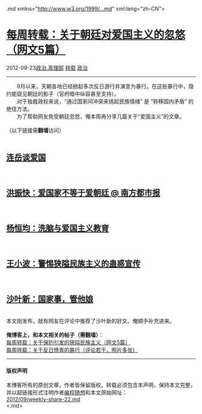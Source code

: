 <!DOCTYPE.md>
.md xmlns="http://www.w3.org/1999/...md" xml:lang="zh-CN">
<head>
<meta http-equiv="Content-Type" content="text.md; charset=utf-8" />
<meta name="generator" content="Python script by program.think@gmail.com" />
<meta name="provider" content="program-think.blogspot.com" />
<link type="text/css" rel="stylesheet" href="../../css/program-think.css" />
<title>每周转载：关于朝廷对爱国主义的忽悠（网文5篇） - 编程随想的博客</title>
</head>
<body>
<div id="main" style="width:100%;">
<h1><a href="../../index.md" title="回到首页">每周转载：关于朝廷对爱国主义的忽悠（网文5篇）</a></h1>
<div class="post-info"><span class="date-header">2012-09-23</span><a href="../../tags/E694BFE6B2BB.E79C9FE79086E983A8.md" class="tag">政治.真理部</a> <a href="../../tags/E8BDACE8BDBD.md" class="tag">转载</a> <a href="../../tags/E694BFE6B2BB.md" class="tag">政治</a> </div>
<hr>
<div class="post">
&#12288;&#12288;9月以来，天朝各地已经掀起多次反日游行并演变为暴行。在这些暴行中，隐约能窥见朝廷的影子（官府暗中纵容甚至支持）。<br />&#12288;&#12288;对于独裁政权来说，“通过国家间冲突来挑起民族情绪” 是 “转移国内矛盾” 的绝佳方法。<br />&#12288;&#12288;为了帮助网友免受朝廷忽悠，俺本周再分享几篇关于“爱国主义”的文章。<br /><br />（以下链接需<b>翻墙</b>访问）<a name='more'></a><!--program-think--><br /><br /><h2><a href="https://plus.google.com/u/0/113559088971921339544/posts/YTJGNbaretG" target="_blank" rel="nofollow">连岳谈爱国</a></h2><br /><h2><a href="https://plus.google.com/u/0/113559088971921339544/posts/W6jctFaGLUg" target="_blank" rel="nofollow">洪振快：爱国家不等于爱朝廷 @ 南方都市报</a></h2><br /><h2><a href="https://plus.google.com/u/0/113559088971921339544/posts/RuQ3dA2JUR1" target="_blank" rel="nofollow">杨恒均：洗脑与爱国主义教育</a></h2><br /><h2><a href="https://plus.google.com/u/0/113559088971921339544/posts/aokQdZVxSeH" target="_blank" rel="nofollow">王小波：警惕狭隘民族主义的蛊惑宣传</a></h2><br /><h2><a href="https://plus.google.com/u/0/113559088971921339544/posts/jj98NEAw4oe" target="_blank" rel="nofollow">沙叶新：国家事，管他娘</a></h2><br />本文刚发布，就有网友在评论中推荐了沙叶新的好文。俺顺手补充进来。<br /><br /><b>俺博客上，和本文相关的帖子（需翻墙）</b>：<br /><a href="../../2012/09/weekly-share-19.md">每周转载：关于保钓引发的狭隘民族主义（网文5篇）</a><br /><a href="../../2012/09/weekly-share-21.md">每周转载：关于反日愤青的暴行（评论若干，照片多张）</a><div class="blogger-post-footer">
</div>
<hr>
<div class="copyright">
<h4>版权声明</h4>
本博客所有的原创文章，作者皆保留版权。转载必须包含本声明，保持本文完整，并以超链接形式注明作者<a href="mailto:program.think@gmail.com">编程随想</a>和本文原始网址：<br>
<a href="2012/09/weekly-share-22.md">2012/09/weekly-share-22.md</a>
</div>
</div>
</body>
<.md>
